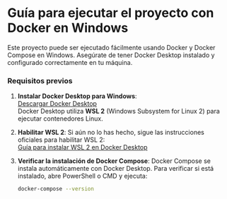 # Guía para ejecutar el proyecto con Docker en Windows

Este proyecto puede ser ejecutado fácilmente usando Docker y Docker Compose en Windows. Asegúrate de tener Docker Desktop instalado y configurado correctamente en tu máquina.

### Requisitos previos

1. **Instalar Docker Desktop para Windows**:  
   [Descargar Docker Desktop](https://www.docker.com/products/docker-desktop)  
   Docker Desktop utiliza **WSL 2** (Windows Subsystem for Linux 2) para ejecutar contenedores Linux.

2. **Habilitar WSL 2**: Si aún no lo has hecho, sigue las instrucciones oficiales para habilitar WSL 2:  
   [Guía para instalar WSL 2 en Docker Desktop](https://docs.docker.com/desktop/windows/wsl/)

3. **Verificar la instalación de Docker Compose**: Docker Compose se instala automáticamente con Docker Desktop. Para verificar si está instalado, abre PowerShell o CMD y ejecuta:
   
   ```bash
   docker-compose --version
